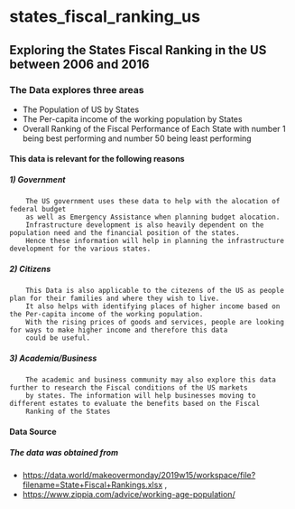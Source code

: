 # states_fiscal_ranking_us
## Exploring the States Fiscal Ranking in the US between 2006 and 2016
### The Data explores three areas
* The Population of US by States
* The Per-capita income of the working population by States
* Overall Ranking of the Fiscal Performance of Each State with number 1 being best performing and number 50 being least performing

#### This data is relevant for the following reasons
##### 1) Government
        The US government uses these data to help with the alocation of federal budget 
        as well as Emergency Assistance when planning budget alocation.
        Infrastructure development is also heavily dependent on the population need and the financial position of the states. 
        Hence these information will help in planning the infrastructure development for the various states.
##### 2) Citizens
        This Data is also applicable to the citezens of the US as people plan for their families and where they wish to live.
        It also helps with identifying places of higher income based on the Per-capita income of the working population.
        With the rising prices of goods and services, people are looking for ways to make higher income and therefore this data
        could be useful.        
##### 3) Academia/Business
        The academic and business community may also explore this data further to research the Fiscal conditions of the US markets
        by states. The information will help businesses moving to different estates to evaluate the benefits based on the Fiscal 
        Ranking of the States
        
#### Data Source
##### The data was obtained from
* https://data.world/makeovermonday/2019w15/workspace/file?filename=State+Fiscal+Rankings.xlsx , 
* https://www.zippia.com/advice/working-age-population/

